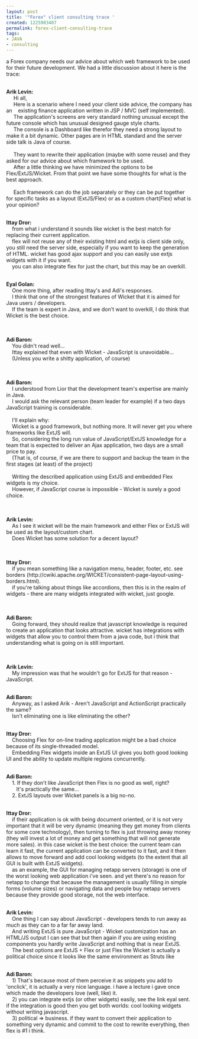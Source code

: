 ```yaml
---
layout: post
title: '"Forex" client consulting trace '
created: 1225903407
permalink: forex-client-consulting-trace
tags:
- JAVA
- consulting
---
```

<p>a Forex company needs our advice about which web framework to be used for their future development. We had a little discussion about it here is the trace:</p><p><strong><br />Arik Levin:</strong><br />&nbsp;&nbsp;&nbsp;&nbsp; Hi all,<br />&nbsp;&nbsp;&nbsp;&nbsp; Here is a scenario where I need your client side advice, the company has an&nbsp;&nbsp;&nbsp; existing finance application written in JSP / MVC (self implemented).<br />&nbsp;&nbsp;&nbsp;&nbsp; The application's screens are very standard nothing unusual except the future console which has unusual designed gauge style charts.<br />&nbsp;&nbsp;&nbsp;&nbsp; The console is a Dashboard like therefor they need a strong layout to make it a bit dynamic. Other pages are in HTML standard and the server side talk is Java of course.<br /><br />&nbsp;&nbsp;&nbsp;&nbsp; They want to rewrite their application (maybe with some reuse) and they asked for our advice about which framework to be used.<br />&nbsp;&nbsp;&nbsp;&nbsp; After a little thinking we have minimized the options to be Flex/ExtJS/Wicket. From that point we have some thoughts for what is the best approach.<br /><br />&nbsp;&nbsp;&nbsp;&nbsp; Each framework can do the job separately or they can be put together for specific tasks as a layout (ExtJS/Flex) or as a custom chart(Flex) what is your opinion?<br />&nbsp;</p><p><strong>Ittay Dror:<br /></strong>&nbsp;&nbsp;&nbsp; from what i understand it sounds like wicket is the best match for replacing their current application.<br />&nbsp;&nbsp;&nbsp; flex will not reuse any of their existing html and extjs is client side only, you still need the server side, especially if you want to keep the generation of HTML. wicket has good ajax support and you can easily use extjs widgets with it if you want. <br />&nbsp;&nbsp;&nbsp; you can also integrate flex for just the chart, but this may be an overkill.<br />&nbsp;</p><p><strong>Eyal Golan:</strong><br />&nbsp;&nbsp;&nbsp; One more thing, after reading Ittay's and Adi's responses.<br />&nbsp;&nbsp;&nbsp; I think that one of the strongest features of Wicket that it is aimed for Java users / developers.<br />&nbsp;&nbsp;&nbsp; If the team is expert in Java, and we don't want to overkill, I do think that Wicket is the best choice.<br /><br />&nbsp;</p><p><strong>Adi Baron:</strong><br />&nbsp;&nbsp;&nbsp; You didn't read well...<br />&nbsp;&nbsp;&nbsp; Ittay explained that even with Wicket - JavaScript is unavoidable...<br />&nbsp;&nbsp;&nbsp; (Unless you write a shitty application, of course)<br /><br />&nbsp;</p><p><strong>Adi Baron:</strong><br />&nbsp;&nbsp;&nbsp; I understood from Lior that the development team's expertise are mainly in Java.<br />&nbsp;&nbsp;&nbsp; I would ask the relevant person (team leader for example) if a two days JavaScript training is considerable.<br /><br />&nbsp;&nbsp;&nbsp; I'll explain why:<br />&nbsp;&nbsp;&nbsp; Wicket is a good framework, but nothing more. It will never get you where frameworks like ExtJS will.<br />&nbsp;&nbsp;&nbsp; So, considering the long run value of JavaScript/ExtJS knowledge for a team that is expected to deliver an Ajax application, two days are a small price to pay.<br />&nbsp;&nbsp;&nbsp; (That is, of course, if we are there to support and backup the team in the first stages (at least) of the project)<br /><br />&nbsp;&nbsp;&nbsp; Writing the described application using ExtJS and embedded Flex widgets is my choice.<br />&nbsp;&nbsp;&nbsp; However, if JavaScript course is impossible - Wicket is surely a good choice.<br /><br />&nbsp;</p><p><strong>Arik Levin:<br /></strong>&nbsp;&nbsp;&nbsp; As I see it wicket will be the main framework and either Flex or ExtJS will be used as the layout/custom chart.<br />&nbsp;&nbsp;&nbsp; Does Wicket has some solution for a decent layout?<br /><br />&nbsp;</p><p><strong>Ittay Dror:</strong><br />&nbsp;&nbsp;&nbsp; if you mean something like a navigation menu, header, footer, etc. see borders (http://cwiki.apache.org/WICKET/consistent-page-layout-using-borders.html). <br />&nbsp;&nbsp;&nbsp; if you're talking about things like accordions, then this is in the realm of widgets - there are many widgets integrated with wicket, just google.<br /><br />&nbsp;</p><p><strong>Adi Baron:<br /></strong>&nbsp;&nbsp;&nbsp; Going forward, they should realize that javascript knowledge is required to create an application that looks attractive. wicket has integrations with widgets that allow you to control them from a java code, but i think that understanding what is going on is still important. <br /><br />&nbsp;</p><p><strong>Arik Levin:</strong><br />&nbsp;&nbsp;&nbsp; My impression was that he wouldn't go for ExtJS for that reason - JavaScript.<br />&nbsp;</p><p><strong>Adi Baron:</strong><br />&nbsp;&nbsp;&nbsp; Anyway, as I asked Arik - Aren't JavaScript and ActionScript practically the same?<br />&nbsp;&nbsp;&nbsp; Isn't eliminating one is like eliminating the other?<br />&nbsp;</p><p><strong>Ittay Dror:</strong><br />&nbsp;&nbsp;&nbsp; Choosing Flex for on-line trading application might be a bad choice because of its single-threaded model.<br />&nbsp;&nbsp;&nbsp; Embedding Flex widgets inside an ExtJS UI gives you both good looking UI and the ability to update multiple regions concurrently.<br />&nbsp;</p><p><strong>Adi Baron:</strong><br />&nbsp;&nbsp;&nbsp; 1. If they don't like JavaScript then Flex is no good as well, right?<br />&nbsp;&nbsp;&nbsp; &nbsp;&nbsp; It's practically the same...<br />&nbsp;&nbsp;&nbsp; 2. ExtJS layouts over Wicket panels is a big no-no.<br />&nbsp;</p><p><strong>Ittay Dror:</strong><br />&nbsp;&nbsp;&nbsp; if their application is ok with being document oriented, or it is not very important that it will be very dynamic (meaning they get money from clients for some core technology), then turning to flex is just throwing away money (they will invest a lot of money and get something that will not generate more sales). in this case wicket is the best choice: the current team can learn it fast, the current application can be converted to it fast, and it then allows to move forward and add cool looking widgets (to the extent that all GUI is built with ExtJS widgets).<br />&nbsp;&nbsp;&nbsp; as an example, the GUI for managing netapp servers (storage) is one of the worst looking web application i've seen. and yet there's no reason for netapp to change that because the management is usually filling in simple forms (volume sizes) or navigating data and people buy netapp servers because they provide good storage, not the web interface.<br />&nbsp;</p><p><strong>Arik Levin:</strong><br />&nbsp;&nbsp;&nbsp; One thing I can say about JavaScript - developers tends to run away as much as they can to a far far away land.<br />&nbsp;&nbsp;&nbsp; And writing ExtJS is pure JavaScript - Wicket customization has an HTML/JS output I can see that but then again if you are using existing components you hardly write JavaScript and nothing that is near ExtJS.<br />&nbsp;&nbsp;&nbsp; The best options are ExtJS + Flex or just Flex the Wicket is actually a political choice since it looks like the same environment as Struts like<br />&nbsp;</p><p><strong>Adi Baron:</strong><br />&nbsp;&nbsp;&nbsp; 1) That's because most of them perceive it as snippets you add to 'onclick', it is actually a very nice language. i have a lecture i gave once which made the developers love (well, like) it. <br />&nbsp;&nbsp;&nbsp; 2) you can integrate extjs (or other widgets) easily, see the link eyal sent. if the integration is good then you get both worlds: cool looking widgets without writing javascript. <br />&nbsp;&nbsp;&nbsp; 3) political =&gt; business. if they want to convert their application to something very dynamic and commit to the cost to rewrite everything, then flex is #1 i think.<br /><br /><br />&nbsp;</p>

